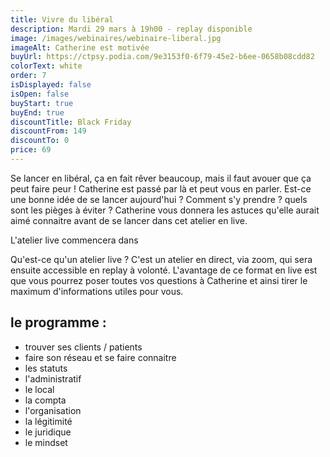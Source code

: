 ```yaml
---
title: Vivre du libéral
description: Mardi 29 mars à 19h00 - replay disponible
image: /images/webinaires/webinaire-liberal.jpg
imageAlt: Catherine est motivée
buyUrl: https://ctpsy.podia.com/9e3153f0-6f79-45e2-b6ee-0658b08cdd82
colorText: white
order: 7
isDisplayed: false
isOpen: false
buyStart: true
buyEnd: true
discountTitle: Black Friday
discountFrom: 149
discountTo: 0
price: 69
---
```


Se lancer en libéral, ça en fait rêver beaucoup, mais il faut avouer que ça peut faire peur ! Catherine est passé par là et peut vous en parler. Est-ce une bonne idée de se lancer aujourd'hui ? Comment s'y prendre ? quels sont les pièges à éviter ? Catherine vous donnera les astuces qu'elle aurait aimé connaitre avant de se lancer dans cet atelier en live.

<Countdown deadline="2022-12-25 00:00:00">L'atelier live commencera dans</Countdown>

Qu'est-ce qu'un atelier live ? C'est un atelier en direct, via zoom, qui sera ensuite accessible en replay à volonté. L'avantage de ce format en live est que vous pourrez poser toutes vos questions à Catherine et ainsi tirer le maximum d'informations utiles pour vous.

## le programme :

- trouver ses clients / patients
- faire son réseau et se faire connaitre
- les statuts
- l'administratif
- le local
- la compta
- l'organisation
- la légitimité
- le juridique
- le mindset
